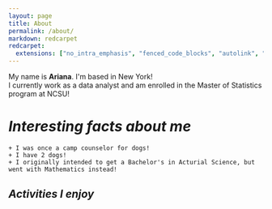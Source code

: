 ```yaml
---
layout: page
title: About
permalink: /about/
markdown: redcarpet
redcarpet:
  extensions: ["no_intra_emphasis", "fenced_code_blocks", "autolink", "tables", "strikethrough", "superscript", "with_toc_data"]
---
```


My name is **Ariana**. I'm based in New York!  
I currently work as a data analyst and am enrolled in the Master of Statistics program at NCSU!  

# *Interesting facts about me*  
    + I was once a camp counselor for dogs!
    + I have 2 dogs!
    + I originally intended to get a Bachelor's in Acturial Science, but went with Mathematics instead!  
    
 ## *Activities I enjoy*  
 




